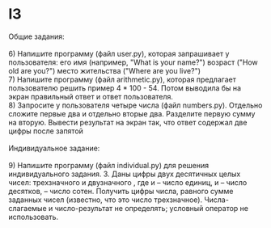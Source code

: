# l3 
Общие задания:<br><br>6)	Напишите программу (файл user.py), которая запрашивает у пользователя: его имя (например, "What is your name?") возраст ("How old are you?") место жительства ("Where are you live?")<br>
7)	Напишите программу (файл arithmetic.py), которая предлагает пользователю решить пример 4 * 100 - 54. Потом выводила бы на экран правильный ответ и ответ пользователя.<br>
8)	Запросите у пользователя четыре числа (файл numbers.py). Отдельно сложите первые два и отдельно вторые два. Разделите первую сумму на вторую. Вывести результат на экран так, что ответ содержал две цифры после запятой<br><br>
Индивидуальное задание:<br><br>
9)	Напишите программу (файл individual.py) для решения индивидуального задания. 3. Даны цифры двух десятичных целых чисел: трехзначного и двузначного , где и – число единиц, и – число десятков, – число сотен. Получить цифры числа, равного сумме заданных чисел (известно, что это число трехзначное). Числа-слагаемые и число-результат не определять; условный оператор не использовать.
